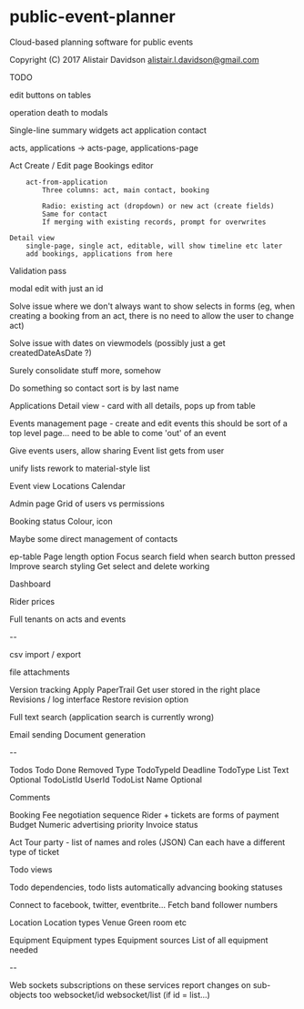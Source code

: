 # public-event-planner

Cloud-based planning software for public events

Copyright (C) 2017 Alistair Davidson <alistair.l.davidson@gmail.com>

TODO

edit buttons on tables

operation death to modals

Single-line summary widgets
    act
    application
    contact

acts, applications -> acts-page, applications-page

Act
    Create / Edit page
        Bookings editor

        act-from-application
            Three columns: act, main contact, booking

            Radio: existing act (dropdown) or new act (create fields)
            Same for contact
            If merging with existing records, prompt for overwrites

    Detail view     
        single-page, single act, editable, will show timeline etc later
        add bookings, applications from here

Validation pass

modal edit with just an id

Solve issue where we don't always want to show selects in forms (eg, when creating a booking from an act, there is no need to allow the user to change act)

Solve issue with dates on viewmodels (possibly just a get createdDateAsDate ?) 

Surely consolidate stuff more, somehow

Do something so contact sort is by last name

Applications
    Detail view - card with all details, pops up from table 

Events management page - create and edit events
    this should be sort of a top level page... need to be able to come 'out' of an event

Give events users, allow sharing
Event list gets from user

unify lists
rework to material-style list

Event view
    Locations
    Calendar

Admin page
    Grid of users vs permissions

Booking status
    Colour, icon

Maybe some direct management of contacts

ep-table
    Page length option
    Focus search field when search button pressed
    Improve search styling
    Get select and delete working

Dashboard

Rider prices

Full tenants on acts and events

--

csv import / export

file attachments

Version tracking
    Apply PaperTrail
        Get user stored in the right place
        Revisions / log interface
        Restore revision option

Full text search (application search is currently wrong)

Email sending
Document generation

--

Todos
    Todo
        Done
        Removed
        Type
        TodoTypeId
        Deadline
    TodoType
        List
        Text
        Optional
        TodoListId
        UserId
    TodoList
        Name
        Optional

Comments

Booking
    Fee negotiation sequence
        Rider + tickets are forms of payment
    Budget
    Numeric advertising priority
    Invoice status

Act
    Tour party - list of names and roles (JSON)
    Can each have a different type of ticket

Todo views

Todo dependencies, todo lists automatically advancing booking statuses

Connect to facebook, twitter, eventbrite...
    Fetch band follower numbers


Location
    Location types
        Venue
        Green room
        etc

Equipment
    Equipment types
    Equipment sources
    List of all equipment needed



--

Web sockets subscriptions on these services report changes on sub-objects too
    websocket/id
    websocket/list (if id = list...)
